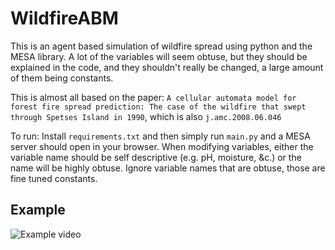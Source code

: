 # WildfireABM

This is an agent based simulation of wildfire spread using python and the MESA library. A lot of the variables will seem obtuse, but they should be explained in the code, and they shouldn't really be changed, a large amount of them being constants. 

This is almost all based on the paper: `A cellular automata model for forest fire spread prediction: The case of the wildfire that swept through Spetses Island in 1990`, which is also `j.amc.2008.06.046`

To run: 
Install `requirements.txt` and then simply run `main.py` and a MESA server should open in your browser. When modifying variables, either the variable name should be self descriptive (e.g. pH, moisture, &c.) or the name will be highly obtuse. Ignore variable names that are obtuse, those are fine tuned constants.

## Example
![[Example video](https://cloud-k2fm6jy3o-hack-club-bot.vercel.app/0wildfireabm.png)](https://www.youtube.com/watch?v=m8k7ecnDySE)
